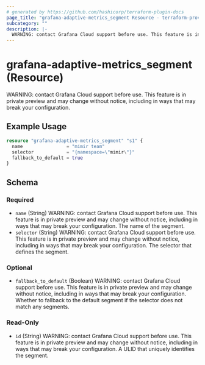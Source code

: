 ```yaml
---
# generated by https://github.com/hashicorp/terraform-plugin-docs
page_title: "grafana-adaptive-metrics_segment Resource - terraform-provider-grafana-adaptive-metrics"
subcategory: ""
description: |-
  WARNING: contact Grafana Cloud support before use. This feature is in private preview and may change without notice, including in ways that may break your configuration.
---
```


# grafana-adaptive-metrics_segment (Resource)

WARNING: contact Grafana Cloud support before use. This feature is in private preview and may change without notice, including in ways that may break your configuration.

## Example Usage

```terraform
resource "grafana-adaptive-metrics_segment" "s1" {
  name                = "mimir team"
  selector            = "{namespace=\"mimir\"}"
  fallback_to_default = true
}
```

<!-- schema generated by tfplugindocs -->
## Schema

### Required

- `name` (String) WARNING: contact Grafana Cloud support before use. This feature is in private preview and may change without notice, including in ways that may break your configuration. The name of the segment.
- `selector` (String) WARNING: contact Grafana Cloud support before use. This feature is in private preview and may change without notice, including in ways that may break your configuration. The selector that defines the segment.

### Optional

- `fallback_to_default` (Boolean) WARNING: contact Grafana Cloud support before use. This feature is in private preview and may change without notice, including in ways that may break your configuration. Whether to fallback to the default segment if the selector does not match any segments.

### Read-Only

- `id` (String) WARNING: contact Grafana Cloud support before use. This feature is in private preview and may change without notice, including in ways that may break your configuration. A ULID that uniquely identifies the segment.
